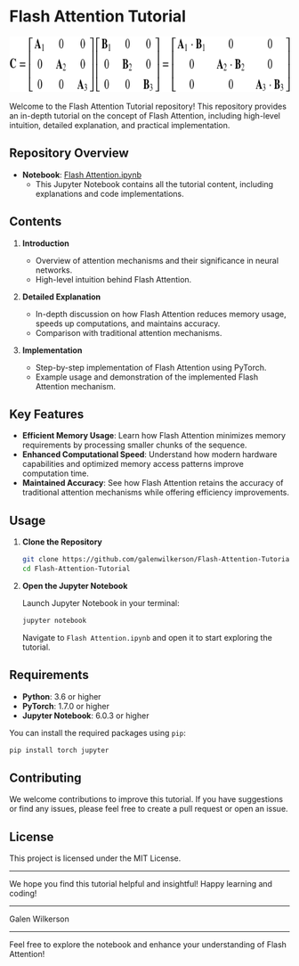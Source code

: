 # Flash Attention Tutorial

<img src="./modular.png" width="1000" height="100">


Welcome to the Flash Attention Tutorial repository! This repository provides an in-depth tutorial on the concept of Flash Attention, including high-level intuition, detailed explanation, and practical implementation.

## Repository Overview

- **Notebook**: [Flash Attention.ipynb](https://github.com/galenwilkerson/Flash-Attention-Tutorial/blob/main/Flash%20Attention.ipynb)
  - This Jupyter Notebook contains all the tutorial content, including explanations and code implementations.

## Contents

1. **Introduction**
   - Overview of attention mechanisms and their significance in neural networks.
   - High-level intuition behind Flash Attention.

2. **Detailed Explanation**
   - In-depth discussion on how Flash Attention reduces memory usage, speeds up computations, and maintains accuracy.
   - Comparison with traditional attention mechanisms.

3. **Implementation**
   - Step-by-step implementation of Flash Attention using PyTorch.
   - Example usage and demonstration of the implemented Flash Attention mechanism.

## Key Features

- **Efficient Memory Usage**: Learn how Flash Attention minimizes memory requirements by processing smaller chunks of the sequence.
- **Enhanced Computational Speed**: Understand how modern hardware capabilities and optimized memory access patterns improve computation time.
- **Maintained Accuracy**: See how Flash Attention retains the accuracy of traditional attention mechanisms while offering efficiency improvements.

## Usage

1. **Clone the Repository**

   ```bash
   git clone https://github.com/galenwilkerson/Flash-Attention-Tutorial.git
   cd Flash-Attention-Tutorial
   ```

2. **Open the Jupyter Notebook**

   Launch Jupyter Notebook in your terminal:

   ```bash
   jupyter notebook
   ```

   Navigate to `Flash Attention.ipynb` and open it to start exploring the tutorial.

## Requirements

- **Python**: 3.6 or higher
- **PyTorch**: 1.7.0 or higher
- **Jupyter Notebook**: 6.0.3 or higher

You can install the required packages using `pip`:

```bash
pip install torch jupyter
```

## Contributing

We welcome contributions to improve this tutorial. If you have suggestions or find any issues, please feel free to create a pull request or open an issue.

## License

This project is licensed under the MIT License.

---

We hope you find this tutorial helpful and insightful! Happy learning and coding!

---

Galen Wilkerson

---

Feel free to explore the notebook and enhance your understanding of Flash Attention!

